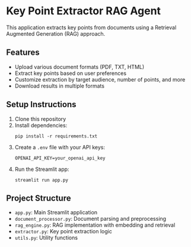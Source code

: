 # Key Point Extractor RAG Agent

This application extracts key points from documents using a Retrieval Augmented Generation (RAG) approach.

## Features

- Upload various document formats (PDF, TXT, HTML)
- Extract key points based on user preferences
- Customize extraction by target audience, number of points, and more
- Download results in multiple formats

## Setup Instructions

1. Clone this repository
2. Install dependencies:
   ```
   pip install -r requirements.txt
   ```
3. Create a `.env` file with your API keys:
   ```
   OPENAI_API_KEY=your_openai_api_key
   ```
4. Run the Streamlit app:
   ```
   streamlit run app.py
   ```

## Project Structure

- `app.py`: Main Streamlit application
- `document_processor.py`: Document parsing and preprocessing 
- `rag_engine.py`: RAG implementation with embedding and retrieval
- `extractor.py`: Key point extraction logic
- `utils.py`: Utility functions 